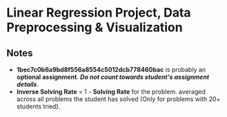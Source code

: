 # Linear Regression Project, Data Preprocessing & Visualization
## Notes
- **1bec7c0b6a9bd8f556a8554c5012dcb778460bac** is probably an **optional assignment**. **_Do not count towards student's assignment details_**.  
- **Inverse Solving Rate** = 1 - **Solving Rate** for the problem. averaged across all problems the student has solved (Only for problems with 20+ students tried). 
